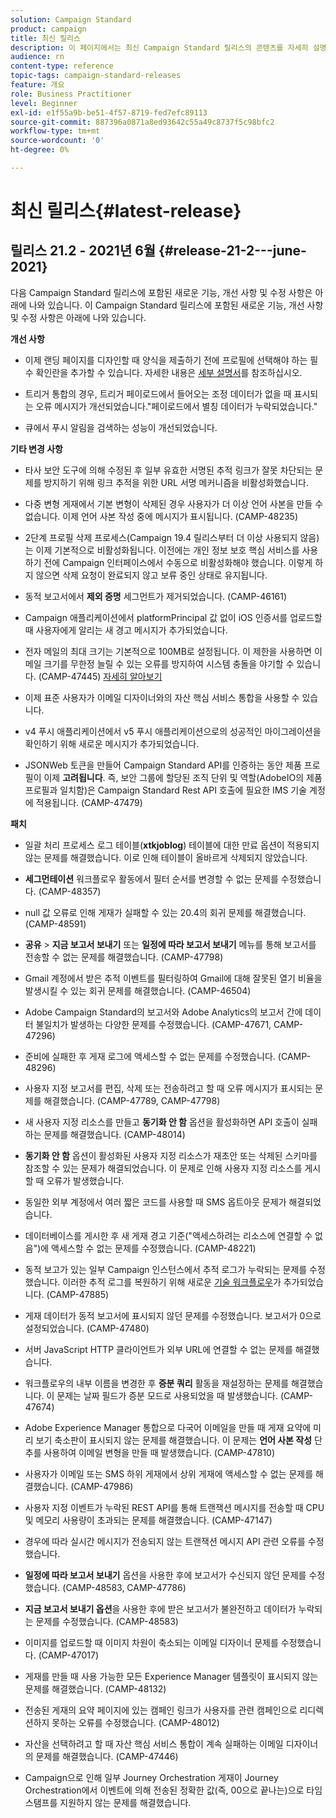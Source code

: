 ```yaml
---
solution: Campaign Standard
product: campaign
title: 최신 릴리스
description: 이 페이지에서는 최신 Campaign Standard 릴리스의 콘텐츠를 자세히 설명합니다
audience: rn
content-type: reference
topic-tags: campaign-standard-releases
feature: 개요
role: Business Practitioner
level: Beginner
exl-id: e1f55a9b-be51-4f57-8719-fed7efc89113
source-git-commit: 887396a0871a8ed93642c55a49c8737f5c98bfc2
workflow-type: tm+mt
source-wordcount: '0'
ht-degree: 0%

---
```



# 최신 릴리스{#latest-release}

## 릴리스 21.2 - 2021년 6월 {#release-21-2---june-2021}

다음 Campaign Standard 릴리스에 포함된 새로운 기능, 개선 사항 및 수정 사항은 아래에 나와 있습니다. 이 Campaign Standard 릴리스에 포함된 새로운 기능, 개선 사항 및 수정 사항은 아래에 나와 있습니다.

**개선 사항**

* 이제 랜딩 페이지를 디자인할 때 양식을 제출하기 전에 프로필에 선택해야 하는 필수 확인란을 추가할 수 있습니다. 자세한 내용은 [세부 설명서](../../channels/using/managing-landing-page-form-data.md#agreement-checkbox)를 참조하십시오.

* 트리거 통합의 경우, 트리거 페이로드에서 들어오는 조정 데이터가 없을 때 표시되는 오류 메시지가 개선되었습니다.&quot;페이로드에서 별칭 데이터가 누락되었습니다.&quot;

* 큐에서 푸시 알림을 검색하는 성능이 개선되었습니다.

**기타 변경 사항**

* 타사 보안 도구에 의해 수정된 후 일부 유효한 서명된 추적 링크가 잘못 차단되는 문제를 방지하기 위해 링크 추적을 위한 URL 서명 메커니즘을 비활성화했습니다.

* 다중 변형 게재에서 기본 변형이 삭제된 경우 사용자가 더 이상 언어 사본을 만들 수 없습니다. 이제 언어 사본 작성 중에 메시지가 표시됩니다. (CAMP-48235)

* 2단계 프로필 삭제 프로세스(Campaign 19.4 릴리스부터 더 이상 사용되지 않음)는 이제 기본적으로 비활성화됩니다. 이전에는 개인 정보 보호 핵심 서비스를 사용하기 전에 Campaign 인터페이스에서 수동으로 비활성화해야 했습니다. 이렇게 하지 않으면 삭제 요청이 완료되지 않고 보류 중인 상태로 유지됩니다.

* 동적 보고서에서 **제외 증명** 세그먼트가 제거되었습니다. (CAMP-46161)

* Campaign 애플리케이션에서 platformPrincipal 값 없이 iOS 인증서를 업로드할 때 사용자에게 알리는 새 경고 메시지가 추가되었습니다.

* 전자 메일의 최대 크기는 기본적으로 100MB로 설정됩니다. 이 제한을 사용하면 이메일 크기를 무한정 늘릴 수 있는 오류를 방지하여 시스템 충돌을 야기할 수 있습니다. (CAMP-47445) [자세히 알아보기](../../sending/using/design-and-personalize.md#email-size)

* 이제 표준 사용자가 이메일 디자이너와의 자산 핵심 서비스 통합을 사용할 수 있습니다.

* v4 푸시 애플리케이션에서 v5 푸시 애플리케이션으로의 성공적인 마이그레이션을 확인하기 위해 새로운 메시지가 추가되었습니다.

* JSONWeb 토큰을 만들어 Campaign Standard API를 인증하는 동안 제품 프로필이 이제 **고려됩니다**. 즉, 보안 그룹에 할당된 조직 단위 및 역할(AdobeIO의 제품 프로필과 일치함)은 Campaign Standard Rest API 호출에 필요한 IMS 기술 계정에 적용됩니다. (CAMP-47479)

**패치**

* 일괄 처리 프로세스 로그 테이블(**xtkjoblog**) 테이블에 대한 만료 옵션이 적용되지 않는 문제를 해결했습니다. 이로 인해 테이블이 올바르게 삭제되지 않았습니다.

* **세그먼테이션** 워크플로우 활동에서 필터 순서를 변경할 수 없는 문제를 수정했습니다. (CAMP-48357)

* null 값 오류로 인해 게재가 실패할 수 있는 20.4의 회귀 문제를 해결했습니다. (CAMP-48591)

* **공유** > **지금 보고서 보내기** 또는 **일정에 따라 보고서 보내기** 메뉴를 통해 보고서를 전송할 수 없는 문제를 해결했습니다. (CAMP-47798)

* Gmail 계정에서 받은 추적 이벤트를 필터링하여 Gmail에 대해 잘못된 열기 비율을 발생시킬 수 있는 회귀 문제를 해결했습니다. (CAMP-46504)

* Adobe Campaign Standard의 보고서와 Adobe Analytics의 보고서 간에 데이터 불일치가 발생하는 다양한 문제를 수정했습니다. (CAMP-47671, CAMP-47296)

* 준비에 실패한 후 게재 로그에 액세스할 수 없는 문제를 수정했습니다. (CAMP-48296)

* 사용자 지정 보고서를 편집, 삭제 또는 전송하려고 할 때 오류 메시지가 표시되는 문제를 해결했습니다. (CAMP-47789, CAMP-47798)

* 새 사용자 지정 리소스를 만들고 **동기화 안 함** 옵션을 활성화하면 API 호출이 실패하는 문제를 해결했습니다. (CAMP-48014)

* **동기화 안 함** 옵션이 활성화된 사용자 지정 리소스가 재초안 또는 삭제된 스키마를 참조할 수 있는 문제가 해결되었습니다. 이 문제로 인해 사용자 지정 리소스를 게시할 때 오류가 발생했습니다.

* 동일한 외부 계정에서 여러 짧은 코드를 사용할 때 SMS 옵트아웃 문제가 해결되었습니다.

* 데이터베이스를 게시한 후 새 게재 경고 기준(&quot;액세스하려는 리소스에 연결할 수 없음&quot;)에 액세스할 수 없는 문제를 수정했습니다. (CAMP-48221)

* 동적 보고가 있는 일부 Campaign 인스턴스에서 추적 로그가 누락되는 문제를 수정했습니다. 이러한 추적 로그를 복원하기 위해 새로운 [기술 워크플로우](../../administration/using/technical-workflows.md)가 추가되었습니다. (CAMP-47885)

* 게재 데이터가 동적 보고서에 표시되지 않던 문제를 수정했습니다. 보고서가 0으로 설정되었습니다. (CAMP-47480)

* 서버 JavaScript HTTP 클라이언트가 외부 URL에 연결할 수 없는 문제를 해결했습니다.

* 워크플로우의 내부 이름을 변경한 후 **증분 쿼리** 활동을 재설정하는 문제를 해결했습니다. 이 문제는 날짜 필드가 증분 모드로 사용되었을 때 발생했습니다. (CAMP-47674)

* Adobe Experience Manager 통합으로 다국어 이메일을 만들 때 게재 요약에 미리 보기 축소판이 표시되지 않는 문제를 해결했습니다. 이 문제는 **언어 사본 작성** 단추를 사용하여 이메일 변형을 만들 때 발생했습니다. (CAMP-47810)

* 사용자가 이메일 또는 SMS 하위 게재에서 상위 게재에 액세스할 수 없는 문제를 해결했습니다. (CAMP-47986)

* 사용자 지정 이벤트가 누락된 REST API를 통해 트랜잭션 메시지를 전송할 때 CPU 및 메모리 사용량이 초과되는 문제를 해결했습니다. (CAMP-47147)

* 경우에 따라 실시간 메시지가 전송되지 않는 트랜잭션 메시지 API 관련 오류를 수정했습니다.

* **일정에 따라 보고서 보내기** 옵션을 사용한 후에 보고서가 수신되지 않던 문제를 수정했습니다. (CAMP-48583, CAMP-47786)

* **지금 보고서 보내기 옵션**&#x200B;을 사용한 후에 받은 보고서가 불완전하고 데이터가 누락되는 문제를 수정했습니다. (CAMP-48583)

* 이미지를 업로드할 때 이미지 차원이 축소되는 이메일 디자이너 문제를 수정했습니다. (CAMP-47017)

* 게재를 만들 때 사용 가능한 모든 Experience Manager 템플릿이 표시되지 않는 문제를 해결했습니다. (CAMP-48132)

* 전송된 게재의 요약 페이지에 있는 캠페인 링크가 사용자를 관련 캠페인으로 리디렉션하지 못하는 오류를 수정했습니다. (CAMP-48012)

* 자산을 선택하려고 할 때 자산 핵심 서비스 통합이 계속 실패하는 이메일 디자이너의 문제를 해결했습니다. (CAMP-47446)

* Campaign으로 인해 일부 Journey Orchestration 게재이 Journey Orchestration에서 이벤트에 의해 전송된 정확한 값(즉, 00으로 끝나는)으로 타임스탬프를 지원하지 않는 문제를 해결했습니다.
